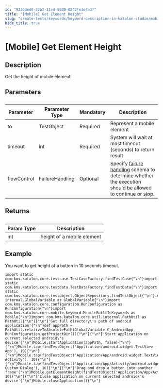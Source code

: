 ```yaml
---
id: "9330ded0-22b2-11ed-9930-0242fe3e4a3f"
title: "[Mobile] Get Element Height"
slug: "create-tests/keywords/keyword-description-in-katalon-studio/mobile-keywords/mobile-get-element-height"
hide_title: true
---
```


# <a id="id_0" class="anchor_top_offset"/><a id="ariaid-title1" class="anchor_top_offset"/>[Mobile] Get Element Height


## <a id="id_0__id_1" class="anchor_top_offset"/>Description

              
<p xmlns="http://www.w3.org/1999/xhtml" className="p">Get the height of mobile element</p> 
      

## <a id="id_0__id_2" class="anchor_top_offset"/>Parameters

              
<table xmlns="http://www.w3.org/1999/xhtml" className="table anchor_top_offset" id="id_0__e29aada5-b2f2-4b9b-9a83-a3fb4fe3e950"><caption /><thead className="thead"><tr className><th className="entry anchor_top_offset" id="id_0__e29aada5-b2f2-4b9b-9a83-a3fb4fe3e950__entry__1">Parameter</th><th className="entry anchor_top_offset" id="id_0__e29aada5-b2f2-4b9b-9a83-a3fb4fe3e950__entry__2">Parameter Type</th><th className="entry anchor_top_offset" id="id_0__e29aada5-b2f2-4b9b-9a83-a3fb4fe3e950__entry__3">Mandatory</th><th className="entry anchor_top_offset" id="id_0__e29aada5-b2f2-4b9b-9a83-a3fb4fe3e950__entry__4">Description</th></tr></thead><tbody className="tbody"><tr className><td className="entry" headers="id_0__e29aada5-b2f2-4b9b-9a83-a3fb4fe3e950__entry__1 id_0__e29aada5-b2f2-4b9b-9a83-a3fb4fe3e950__entry__2 id_0__e29aada5-b2f2-4b9b-9a83-a3fb4fe3e950__entry__3 id_0__e29aada5-b2f2-4b9b-9a83-a3fb4fe3e950__entry__4 ">to</td><td className="entry" headers="id_0__e29aada5-b2f2-4b9b-9a83-a3fb4fe3e950__entry__1 id_0__e29aada5-b2f2-4b9b-9a83-a3fb4fe3e950__entry__2 id_0__e29aada5-b2f2-4b9b-9a83-a3fb4fe3e950__entry__3 id_0__e29aada5-b2f2-4b9b-9a83-a3fb4fe3e950__entry__4 ">TestObject</td><td className="entry" headers="id_0__e29aada5-b2f2-4b9b-9a83-a3fb4fe3e950__entry__1 id_0__e29aada5-b2f2-4b9b-9a83-a3fb4fe3e950__entry__2 id_0__e29aada5-b2f2-4b9b-9a83-a3fb4fe3e950__entry__3 id_0__e29aada5-b2f2-4b9b-9a83-a3fb4fe3e950__entry__4 ">Required</td><td className="entry" headers="id_0__e29aada5-b2f2-4b9b-9a83-a3fb4fe3e950__entry__1 id_0__e29aada5-b2f2-4b9b-9a83-a3fb4fe3e950__entry__2 id_0__e29aada5-b2f2-4b9b-9a83-a3fb4fe3e950__entry__3 id_0__e29aada5-b2f2-4b9b-9a83-a3fb4fe3e950__entry__4 ">Represent a mobile element</td></tr><tr className><td className="entry" headers="id_0__e29aada5-b2f2-4b9b-9a83-a3fb4fe3e950__entry__1 id_0__e29aada5-b2f2-4b9b-9a83-a3fb4fe3e950__entry__2 id_0__e29aada5-b2f2-4b9b-9a83-a3fb4fe3e950__entry__3 id_0__e29aada5-b2f2-4b9b-9a83-a3fb4fe3e950__entry__4 ">timeout</td><td className="entry" headers="id_0__e29aada5-b2f2-4b9b-9a83-a3fb4fe3e950__entry__1 id_0__e29aada5-b2f2-4b9b-9a83-a3fb4fe3e950__entry__2 id_0__e29aada5-b2f2-4b9b-9a83-a3fb4fe3e950__entry__3 id_0__e29aada5-b2f2-4b9b-9a83-a3fb4fe3e950__entry__4 ">int</td><td className="entry" headers="id_0__e29aada5-b2f2-4b9b-9a83-a3fb4fe3e950__entry__1 id_0__e29aada5-b2f2-4b9b-9a83-a3fb4fe3e950__entry__2 id_0__e29aada5-b2f2-4b9b-9a83-a3fb4fe3e950__entry__3 id_0__e29aada5-b2f2-4b9b-9a83-a3fb4fe3e950__entry__4 ">Required</td><td className="entry" headers="id_0__e29aada5-b2f2-4b9b-9a83-a3fb4fe3e950__entry__1 id_0__e29aada5-b2f2-4b9b-9a83-a3fb4fe3e950__entry__2 id_0__e29aada5-b2f2-4b9b-9a83-a3fb4fe3e950__entry__3 id_0__e29aada5-b2f2-4b9b-9a83-a3fb4fe3e950__entry__4 ">System will wait at most timeout (seconds) to return         result</td></tr><tr className><td className="entry" headers="id_0__e29aada5-b2f2-4b9b-9a83-a3fb4fe3e950__entry__1 id_0__e29aada5-b2f2-4b9b-9a83-a3fb4fe3e950__entry__2 id_0__e29aada5-b2f2-4b9b-9a83-a3fb4fe3e950__entry__3 id_0__e29aada5-b2f2-4b9b-9a83-a3fb4fe3e950__entry__4 ">flowControl</td><td className="entry" headers="id_0__e29aada5-b2f2-4b9b-9a83-a3fb4fe3e950__entry__1 id_0__e29aada5-b2f2-4b9b-9a83-a3fb4fe3e950__entry__2 id_0__e29aada5-b2f2-4b9b-9a83-a3fb4fe3e950__entry__3 id_0__e29aada5-b2f2-4b9b-9a83-a3fb4fe3e950__entry__4 ">FailureHandling</td><td className="entry" headers="id_0__e29aada5-b2f2-4b9b-9a83-a3fb4fe3e950__entry__1 id_0__e29aada5-b2f2-4b9b-9a83-a3fb4fe3e950__entry__2 id_0__e29aada5-b2f2-4b9b-9a83-a3fb4fe3e950__entry__3 id_0__e29aada5-b2f2-4b9b-9a83-a3fb4fe3e950__entry__4 ">Optional</td><td className="entry" headers="id_0__e29aada5-b2f2-4b9b-9a83-a3fb4fe3e950__entry__1 id_0__e29aada5-b2f2-4b9b-9a83-a3fb4fe3e950__entry__2 id_0__e29aada5-b2f2-4b9b-9a83-a3fb4fe3e950__entry__3 id_0__e29aada5-b2f2-4b9b-9a83-a3fb4fe3e950__entry__4 ">Specify <a className="xref" href="/docs/maintain/configure-failure-handling-settings-in-katalon-studio">failure handling</a> schema to         determine whether the execution should be allowed to continue or         stop.</td></tr></tbody></table> 
      

## <a id="id_0__id_3" class="anchor_top_offset"/>Returns

              
<table xmlns="http://www.w3.org/1999/xhtml" className="table anchor_top_offset" id="id_0__b2b9188f-546b-497f-a70f-aeef3b4e0e76"><caption /><thead className="thead"><tr className><th className="entry anchor_top_offset" id="id_0__b2b9188f-546b-497f-a70f-aeef3b4e0e76__entry__1">Param Type</th><th className="entry anchor_top_offset" id="id_0__b2b9188f-546b-497f-a70f-aeef3b4e0e76__entry__2">Description</th></tr></thead><tbody className="tbody"><tr className><td className="entry" headers="id_0__b2b9188f-546b-497f-a70f-aeef3b4e0e76__entry__1 id_0__b2b9188f-546b-497f-a70f-aeef3b4e0e76__entry__2 ">int</td><td className="entry" headers="id_0__b2b9188f-546b-497f-a70f-aeef3b4e0e76__entry__1 id_0__b2b9188f-546b-497f-a70f-aeef3b4e0e76__entry__2 ">height of a mobile element</td></tr></tbody></table> 
      

## <a id="id_0__id_4" class="anchor_top_offset"/>Example

              
<p xmlns="http://www.w3.org/1999/xhtml" className="p">You want to get height of a button in 10 seconds timeout.</p> 
              
<pre xmlns="http://www.w3.org/1999/xhtml" className="pre codeblock"><code>import static com.kms.katalon.core.testcase.TestCaseFactory.findTestCase{"\n"}import static com.kms.katalon.core.testdata.TestDataFactory.findTestData{"\n"}import static com.kms.katalon.core.testobject.ObjectRepository.findTestObject{"\n"}import internal.GlobalVariable as GlobalVariable{"\n"}import com.kms.katalon.core.configuration.RunConfiguration as RunConfiguration{"\n"}import com.kms.katalon.core.mobile.keyword.MobileBuiltInKeywords as Mobile{"\n"}import com.kms.katalon.core.util.internal.PathUtil as PathUtil{"\n"}{"\n"}'Get full directory\'s path of android application'{"\n"}def appPath = PathUtil.relativeToAbsolutePath(GlobalVariable.G_AndroidApp, RunConfiguration.getProjectDir()){"\n"}{"\n"}'Start application on current selected android\'s device'{"\n"}Mobile.startApplication(appPath, false){"\n"}{"\n"}Mobile.tap(findTestObject('Application/android.widget.TextView - App'), 10){"\n"}{"\n"}Mobile.tap(findTestObject('Application/App/android.widget.TextView-Activity'), 10){"\n"}{"\n"}Mobile.tap(findTestObject('Application/App/Activity/android.widget.TextView-Custom Dialog'), 10){"\n"}{"\n"}'Drag and drop a button into another frame'{"\n"}Mobile.getElementHeight(findTestObject('Application/App/Activity/android.widget.Button'), 10){"\n"}{"\n"}'Close application on current selected android\'s device'{"\n"}Mobile.closeApplication(){"\n"}</code></pre> 
            
